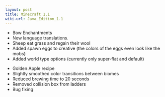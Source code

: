 ```yaml
---
layout: post
title: Minecraft 1.1
wiki-url: Java_Edition_1.1
---
```


+ Bow Enchantments
+ New language translations.
+ Sheep eat grass and regain their wool
+ Added spawn eggs to creative (the colors of the eggs even look like the mobs)
+ Added world type options (currently only super-flat and default)
* Golden Apple recipe
* Slightly smoothed color transitions between biomes
* Reduced brewing time to 20 seconds
* Removed collision box from ladders
* Bug fixing

